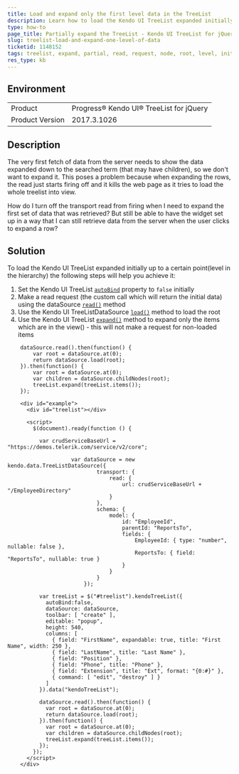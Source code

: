 ```yaml
---
title: Load and expand only the first level data in the TreeList
description: Learn how to load the Kendo UI TreeList expanded initially up to a certain point (level in the hierarchy).
type: how-to
page_title: Partially expand the TreeList - Kendo UI TreeList for jQuery
slug: treelist-load-and-expand-one-level-of-data
ticketid: 1148152
tags: treelist, expand, partial, read, request, node, root, level, initially, load, only
res_type: kb
---
```


## Environment

<table>
	<tr>
		<td>Product</td>
		<td>Progress® Kendo UI® TreeList for jQuery</td>
	</tr>
	<tr>
		<td>Product Version</td>
		<td>2017.3.1026</td>
	</tr>
</table>


## Description

The very first fetch of data from the server needs to show the data expanded down to the searched term (that may have children), so we don't want to expand it. This poses a problem because when expanding the rows, the read just starts firing off and it kills the web page as it tries to load the whole treelist into view.

How do I turn off the transport read from firing when I need to expand the first set of data that was retrieved? But still be able to have the widget set up in a way that I can still retrieve data from the server when the user clicks to expand a row?

## Solution

To load the Kendo UI TreeList expanded initially up to a certain point(level in the hierarchy) the following steps will help you achieve it:

1. Set the Kendo UI TreeList [`autoBind`](/api/javascript/ui/treelist/configuration/autobind) property to `false` initially
1. Make a read request (the custom call which will return the initial data) using the dataSource [`read()`](/api/javascript/data/datasource/methods/read) method
1. Use the Kendo UI TreeListDataSource [`load()`](/api/javascript/data/treelistdatasource/methods/load) method to load the root
1. Use the Kendo UI TreeList [`expand()`](/api/javascript/ui/treelist/methods/expand) method to expand only the items which are in the view() - this will not make a request for non-loaded items

```
    dataSource.read().then(function() {
        var root = dataSource.at(0);
        return dataSource.load(root);
    }).then(function() {
        var root = dataSource.at(0);
        var children = dataSource.childNodes(root);
        treeList.expand(treeList.items());
    });
```

```dojo
    <div id="example">
      <div id="treelist"></div>

      <script>
        $(document).ready(function () {

          var crudServiceBaseUrl = "https://demos.telerik.com/service/v2/core";

                    var dataSource = new kendo.data.TreeListDataSource({
                            transport: {
                                read: {
                                    url: crudServiceBaseUrl + "/EmployeeDirectory"
                                }
                            },
                            schema: {
                                model: {
                                    id: "EmployeeId",
                                    parentId: "ReportsTo",
                                    fields: {
                                        EmployeeId: { type: "number", nullable: false },
                                        ReportsTo: { field: "ReportsTo", nullable: true }
                                    }
                                }
                            }
                        });

          var treeList = $("#treelist").kendoTreeList({
            autoBind:false,
            dataSource: dataSource,
            toolbar: [ "create" ],
            editable: "popup",
            height: 540,
            columns: [
              { field: "FirstName", expandable: true, title: "First Name", width: 250 },
              { field: "LastName", title: "Last Name" },
              { field: "Position" },
              { field: "Phone", title: "Phone" },
              { field: "Extension", title: "Ext", format: "{0:#}" },
              { command: [ "edit", "destroy" ] }
            ]
          }).data("kendoTreeList");

          dataSource.read().then(function() {
            var root = dataSource.at(0);
            return dataSource.load(root);
          }).then(function() {
            var root = dataSource.at(0);
            var children = dataSource.childNodes(root);
           	treeList.expand(treeList.items());
          });
        });
      </script>
    </div>
```
